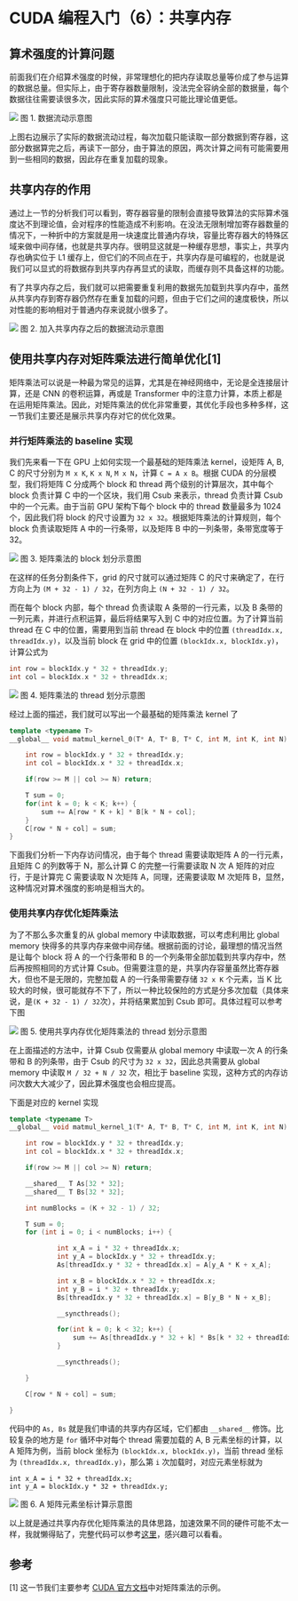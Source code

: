 # CUDA 编程入门（6）：共享内存

## 算术强度的计算问题

前面我们在介绍算术强度的时候，非常理想化的把内存读取总量等价成了参与运算的数据总量。但实际上，由于寄存器数量限制，没法完全容纳全部的数据量，每个数据往往需要读很多次，因此实际的算术强度只可能比理论值更低。

![](./data_copy.png)
图 1. 数据流动示意图

上图右边展示了实际的数据流动过程，每次加载只能读取一部分数据到寄存器，这部分数据算完之后，再读下一部分，由于算法的原因，两次计算之间有可能需要用到一些相同的数据，因此存在重复加载的现象。

## 共享内存的作用

通过上一节的分析我们可以看到，寄存器容量的限制会直接导致算法的实际算术强度达不到理论值，会对程序的性能造成不利影响。在没法无限制增加寄存器数量的情况下，一种折中的方案就是用一块速度比普通内存块，容量比寄存器大的特殊区域来做中间存储，也就是共享内存。很明显这就是一种缓存思想，事实上，共享内存也确实位于 L1 缓存上，但它们的不同点在于，共享内存是可编程的，也就是说我们可以显式的将数据存到共享内存再显式的读取，而缓存则不具备这样的功能。

有了共享内存之后，我们就可以把需要重复利用的数据先加载到共享内存中，虽然从共享内存到寄存器仍然存在重复加载的问题，但由于它们之间的速度极快，所以对性能的影响相对于普通内存来说就小很多了。

![](./data_copy_with_sm.png)
图 2. 加入共享内存之后的数据流动示意图

## 使用共享内存对矩阵乘法进行简单优化[1]

矩阵乘法可以说是一种最为常见的运算，尤其是在神经网络中，无论是全连接层计算，还是 CNN 的卷积运算，再或是 Transformer 中的注意力计算，本质上都是在运用矩阵乘法。因此，对矩阵乘法的优化非常重要，其优化手段也多种多样，这一节我们主要还是展示共享内存对它的优化效果。

### 并行矩阵乘法的 baseline 实现

我们先来看一下在 GPU 上如何实现一个最基础的矩阵乘法 kernel，设矩阵 A, B, C 的尺寸分别为 `M x K`, `K x N`, `M x N`，计算 `C = A x B`。根据 CUDA 的分层模型，我们将矩阵 C 分成两个 block 和 thread 两个级别的计算层次，其中每个 block 负责计算 C 中的一个区块，我们用 Csub 来表示，thread 负责计算 Csub 中的一个元素。由于当前 GPU 架构下每个 block 中的 thread 数量最多为 1024 个，因此我们将 block 的尺寸设置为 `32 x 32`。根据矩阵乘法的计算规则，每个 block 负责读取矩阵 A 中的一行条带，以及矩阵 B 中的一列条带，条带宽度等于 32。

![](./matmul_base.png)
图 3. 矩阵乘法的 block 划分示意图

在这样的任务分割条件下，grid 的尺寸就可以通过矩阵 C 的尺寸来确定了，在行方向上为 `(M + 32 - 1) / 32`，在列方向上 `(N + 32 - 1) / 32`。

而在每个 block 内部，每个 thread 负责读取 A 条带的一行元素，以及 B 条带的一列元素，并进行点积运算，最后将结果写入到 C 中的对应位置。为了计算当前 thread 在 C 中的位置，需要用到当前 thread 在 block 中的位置 `(threadIdx.x, threadIdx.y)`，以及当前 block 在 grid 中的位置 `(blockIdx.x, blockIdx.y)`，计算公式为

```c
int row = blockIdx.y * 32 + threadIdx.y;
int col = blockIdx.x * 32 + threadIdx.x;
```
![](./matmul_thread.png)
图 4. 矩阵乘法的 thread 划分示意图

经过上面的描述，我们就可以写出一个最基础的矩阵乘法 kernel 了

```cpp
template <typename T>
__global__ void matmul_kernel_0(T* A, T* B, T* C, int M, int K, int N) {

    int row = blockIdx.y * 32 + threadIdx.y;
    int col = blockIdx.x * 32 + threadIdx.x;

    if(row >= M || col >= N) return;

    T sum = 0;
    for(int k = 0; k < K; k++) {
        sum += A[row * K + k] * B[k * N + col];
    }
    C[row * N + col] = sum;
}
```

下面我们分析一下内存访问情况，由于每个 thread 需要读取矩阵 A 的一行元素，且矩阵 C 的列数等于 N，那么计算 C 的完整一行需要读取 N 次 A 矩阵的对应行，于是计算完 C 需要读取 N 次矩阵 A，同理，还需要读取 M 次矩阵 B，显然，这种情况对算术强度的影响是相当大的。

### 使用共享内存优化矩阵乘法

为了不那么多次重复的从 global memory 中读取数据，可以考虑利用比 global memory 快得多的共享内存来做中间存储。根据前面的讨论，最理想的情况当然是让每个 block 将 A 的一个行条带和 B 的一个列条带全部加载到共享内存中，然后再按照相同的方式计算 Csub。但需要注意的是，共享内存容量虽然比寄存器大，但也不是无限的，完整加载 A 的一行条带需要存储 `32 x K` 个元素，当 K 比较大的时候，很可能就存不下了，所以一种比较保险的方式是分多次加载（具体来说，是`(K + 32 - 1) / 32`次），并将结果累加到 Csub 即可。具体过程可以参考下图

![](./matmul_thread_sm.png)
图 5. 使用共享内存优化矩阵乘法的 thread 划分示意图

在上面描述的方法中，计算 Csub 仅需要从 global memory 中读取一次 A 的行条带和 B 的列条带，由于 Csub 的尺寸为 `32 x 32`，因此总共需要从 global memory 中读取 `M / 32 + N / 32` 次，相比于 baseline 实现，这种方式的内存访问次数大大减少了，因此算术强度也会相应提高。

下面是对应的 kernel 实现

```cpp
template <typename T>
__global__ void matmul_kernel_1(T* A, T* B, T* C, int M, int K, int N) {

    int row = blockIdx.y * 32 + threadIdx.y;
    int col = blockIdx.x * 32 + threadIdx.x;

    if(row >= M || col >= N) return;

    __shared__ T As[32 * 32];
    __shared__ T Bs[32 * 32];

    int numBlocks = (K + 32 - 1) / 32;

    T sum = 0;
    for (int i = 0; i < numBlocks; i++) {

            int x_A = i * 32 + threadIdx.x;
            int y_A = blockIdx.y * 32 + threadIdx.y;
            As[threadIdx.y * 32 + threadIdx.x] = A[y_A * K + x_A];

            int x_B = blockIdx.x * 32 + threadIdx.x;
            int y_B = i * 32 + threadIdx.y;
            Bs[threadIdx.y * 32 + threadIdx.x] = B[y_B * N + x_B];

            __syncthreads();

            for(int k = 0; k < 32; k++) {
                sum += As[threadIdx.y * 32 + k] * Bs[k * 32 + threadIdx.x];
            }

            __syncthreads();

    }

    C[row * N + col] = sum;

}
```

代码中的 `As, Bs` 就是我们申请的共享内存区域，它们都由 `__shared__` 修饰。比较复杂的地方是 `for` 循环中对每个 thread 需要加载的 A, B 元素坐标的计算，以 A 矩阵为例，当前 block 坐标为 `(blockIdx.x, blockIdx.y)`，当前 thread 坐标为 `(threadIdx.x, threadIdx.y)`，那么第 `i` 次加载时，对应元素坐标就为

```
int x_A = i * 32 + threadIdx.x;
int y_A = blockIdx.y * 32 + threadIdx.y;
```

![](./A_xy_compute.png)
图 6. A 矩阵元素坐标计算示意图

以上就是通过共享内存优化矩阵乘法的具体思路，加速效果不同的硬件可能不太一样，我就懒得贴了，完整代码可以参考[这里](https://gitlab.com/cuda_exercise/matmul)，感兴趣可以看看。

## 参考

[1] 这一节我们主要参考 [CUDA 官方文档](https://docs.nvidia.com/cuda/cuda-c-programming-guide/index.html)中对矩阵乘法的示例。